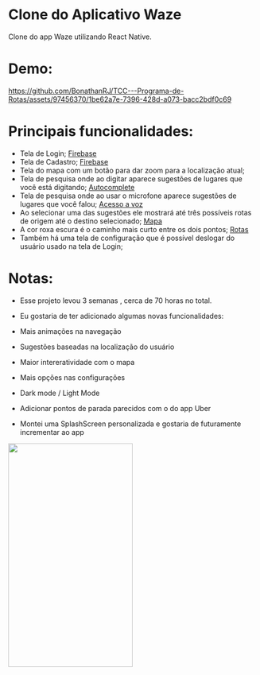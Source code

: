 
# Clone do Aplicativo Waze
Clone do app Waze utilizando React Native.

# Demo:
https://github.com/BonathanRJ/TCC---Programa-de-Rotas/assets/97456370/1be62a7e-7396-428d-a073-bacc2bdf0c69

# Principais funcionalidades:
- Tela de Login; [Firebase](https://rnfirebase.io)
- Tela de Cadastro; [Firebase](https://rnfirebase.io)
- Tela do mapa com um botão para dar zoom para a localização atual; 
- Tela de pesquisa onde ao digitar aparece sugestões de lugares que você está digitando; [Autocomplete](https://maps.googleapis.com/maps/api/place/autocomplete/json?input=${text}&key=${apiKey}&types=address)
- Tela de pesquisa onde ao usar o microfone aparece sugestões de lugares que você falou; [Acesso a voz](https://github.com/react-native-voice/voice)
- Ao selecionar uma das sugestões ele mostrará até três possíveis rotas de origem até o destino selecionado; [Mapa](https://www.npmjs.com/package/react-native-maps)
- A cor roxa escura é o caminho mais curto entre os dois pontos; [Rotas](https://github.com/bramus/react-native-maps-directions)
- Também há uma tela de configuração que é possível deslogar do usuário usado na tela de Login;

# Notas:
- Esse projeto levou 3 semanas , cerca de 70 horas no total.
- Eu gostaria de ter adicionado algumas novas funcionalidades:
- Mais animações na navegação
- Sugestões baseadas na localização do usuário
- Maior intereratividade com o mapa
- Mais opções nas configurações
- Dark mode / Light Mode

- Adicionar pontos de parada parecidos com o do app Uber
- Montei uma SplashScreen personalizada e gostaria de futuramente incrementar ao app

<img align="center" height="450" width="250"
src="https://github.com/BonathanRJ/TCC---Programa-de-Rotas/assets/97456370/c9d47fa7-b49f-457d-b50b-740c916a6e23"
/>


